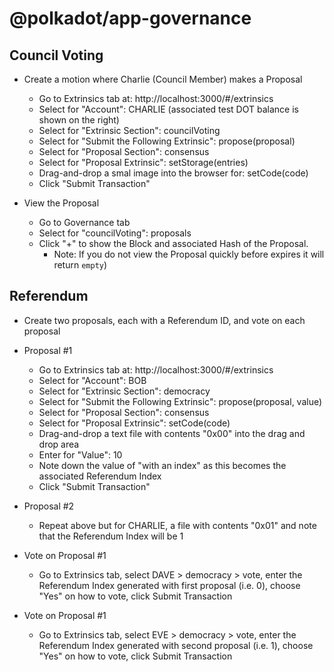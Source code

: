 # @polkadot/app-governance

## Council Voting

* Create a motion where Charlie (Council Member) makes a Proposal
  * Go to Extrinsics tab at: http://localhost:3000/#/extrinsics
  * Select for "Account": CHARLIE (associated test DOT balance is shown on the right)
  * Select for "Extrinsic Section": councilVoting
  * Select for "Submit the Following Extrinsic": propose(proposal)
  * Select for "Proposal Section": consensus
  * Select for "Proposal Extrinsic": setStorage(entries)
  * Drag-and-drop a smal image into the browser for: setCode(code)
  * Click "Submit Transaction"

* View the Proposal 
  * Go to Governance tab 
  * Select for "councilVoting": proposals
  * Click "+" to show the Block and associated Hash of the Proposal.
    * Note: If you do not view the Proposal quickly before expires it will return `empty`)

## Referendum

* Create two proposals, each with a Referendum ID, and vote on each proposal

* Proposal #1
  * Go to Extrinsics tab at: http://localhost:3000/#/extrinsics
  * Select for "Account": BOB
  * Select for "Extrinsic Section": democracy
  * Select for "Submit the Following Extrinsic": propose(proposal, value)
  * Select for "Proposal Section": consensus
  * Select for "Proposal Extrinsic": setCode(code)
  * Drag-and-drop a text file with contents "0x00" into the drag and drop area
  * Enter for "Value": 10
  * Note down the value of "with an index" as this becomes the associated Referendum Index
  * Click "Submit Transaction"

* Proposal #2
  * Repeat above but for CHARLIE, a file with contents "0x01" and note that the Referendum Index will be 1

* Vote on Proposal #1
  * Go to Extrinsics tab, select DAVE > democracy > vote, enter the Referendum Index generated with first proposal (i.e. 0), choose "Yes" on how to vote, click Submit Transaction

* Vote on Proposal #1
  * Go to Extrinsics tab, select EVE > democracy > vote, enter the Referendum Index generated with second proposal (i.e. 1), choose "Yes" on how to vote, click Submit Transaction